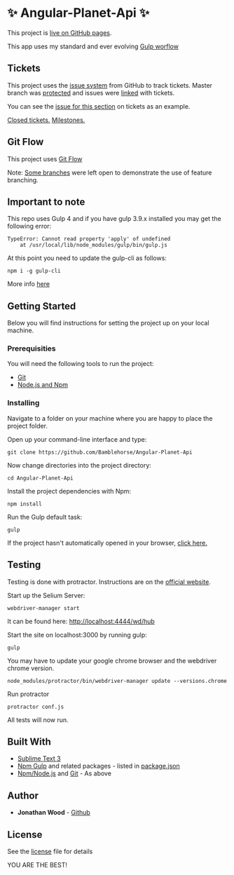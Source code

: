 # ✨ Angular-Planet-Api ✨

This project is [live on GitHub pages](https://bamblehorse.github.io/Angular-Planet-Api/dist/).

This app uses my standard and ever evolving [Gulp worflow](https://github.com/Bamblehorse/Simple-Gulp-Workflow)

## Tickets
This project uses the [issue system](https://guides.github.com/features/issues/) from GitHub to track tickets. Master branch was [protected](https://github.com/blog/2051-protected-branches-and-required-status-checks) and issues were [linked](https://help.github.com/articles/closing-issues-via-commit-messages/) with tickets.

You can see the [issue for this section](https://github.com/Bamblehorse/Angular-Planet-Api/issues/2) on tickets as an example.

[Closed tickets.](https://github.com/Bamblehorse/Angular-Planet-Api/issues?q=is%3Aissue+is%3Aclosed)
[Milestones.](https://github.com/Bamblehorse/Angular-Planet-Api/milestones)

## Git Flow
This project uses [Git Flow](http://danielkummer.github.io/git-flow-cheatsheet/)

Note: [Some branches](https://github.com/Bamblehorse/Angular-Planet-Api/branches) were left open to demonstrate the use of feature branching.

## Important to note
This repo uses Gulp 4 and if you have gulp 3.9.x installed you may get the following error:

```
TypeError: Cannot read property 'apply' of undefined
    at /usr/local/lib/node_modules/gulp/bin/gulp.js
```
At this point you need to update the gulp-cli as follows:
```
npm i -g gulp-cli
```
More info [here](https://github.com/gulpjs/gulp-cli/issues/84)

## Getting Started
Below you will find instructions for setting the project up on your local machine.

### Prerequisities
You will need the following tools to run the project:
* [Git](https://git-scm.com/book/en/v2/Getting-Started-Installing-Git)
* [Node.js and Npm](https://nodejs.org/en/download/)

### Installing
Navigate to a folder on your machine where you are happy to place the project folder.

Open up your command-line interface and type:
```
git clone https://github.com/Bamblehorse/Angular-Planet-Api
```
Now change directories into the project directory:
```
cd Angular-Planet-Api
```
Install the project dependencies with Npm:
```
npm install
```
Run the Gulp default task:
```
gulp
```
If the project hasn't automatically opened in your browser, [click here.](http://localhost:3000)

## Testing
Testing is done with protractor. Instructions are on the [official website](http://www.protractortest.org/#/).

Start up the Selium Server:

```
webdriver-manager start
```
It can be found here: [http://localhost:4444/wd/hub](http://localhost:4444/wd/hub)

Start the site on localhost:3000 by running gulp:
```
gulp
```

You may have to update your google chrome browser and the webdriver chrome version.
```
node_modules/protractor/bin/webdriver-manager update --versions.chrome
```
Run protractor
```
protractor conf.js
```
All tests will now run.

## Built With
* [Sublime Text 3](https://www.sublimetext.com/3)
* [Npm Gulp](https://www.npmjs.com/package/gulp) and related packages - listed in [package.json](package.json)
* [Npm/Node.js](https://nodejs.org/en/download/) and [Git](https://git-scm.com/book/en/v2/Getting-Started-Installing-Git) - As above

## Author
* **Jonathan Wood** - [Github](https://github.com/Bamblehorse/)

## License
See the [license](LICENSE) file for details

YOU ARE THE BEST!
